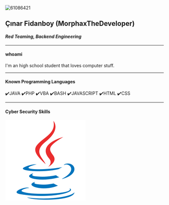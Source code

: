 ![61086421](https://user-images.githubusercontent.com/61086421/235527512-e8634a01-ac87-4876-b334-a63888a4e4b8.jpg)

## Çınar Fidanboy (MorphaxTheDeveloper)
#### _Red Teaming, Backend Engineering_  
***
#### whoami
I'm an high school student that loves computer stuff.  
***  
#### Known Programming Languages
✔️JAVA
✔️PHP
✔️VBA
✔️BASH
✔️JAVASCRIPT
✔️HTML
✔️CSS  
***  
#### Cyber Security Skills
![121221](https://raw.githubusercontent.com/devicons/devicon/master/icons/java/java-original.svg)
